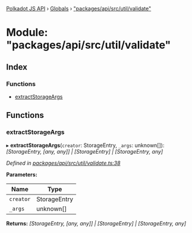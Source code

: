 [Polkadot JS API](../README.md) › [Globals](../globals.md) › ["packages/api/src/util/validate"](_packages_api_src_util_validate_.md)

# Module: "packages/api/src/util/validate"

## Index

### Functions

* [extractStorageArgs](_packages_api_src_util_validate_.md#extractstorageargs)

## Functions

###  extractStorageArgs

▸ **extractStorageArgs**(`creator`: StorageEntry, `_args`: unknown[]): *[StorageEntry, [any, any]] | [StorageEntry] | [StorageEntry, any]*

*Defined in [packages/api/src/util/validate.ts:38](https://github.com/polkadot-js/api/blob/5856ce24c/packages/api/src/util/validate.ts#L38)*

**Parameters:**

Name | Type |
------ | ------ |
`creator` | StorageEntry |
`_args` | unknown[] |

**Returns:** *[StorageEntry, [any, any]] | [StorageEntry] | [StorageEntry, any]*
